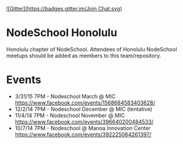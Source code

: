 [![Gitter](https://badges.gitter.im/Join Chat.svg)](https://gitter.im/nodeschool/honolulu?utm_source=badge&utm_medium=badge&utm_campaign=pr-badge)

NodeSchool Honolulu
========

Honolulu chapter of NodeSchool. Attendees of Honolulu NodeSchool meetups should be added as members to this team/repository.

Events
=========

* 3/31/15 7PM - Nodeschool March @ MIC https://www.facebook.com/events/1568684583403628/
* 12/2/14 7PM - Nodeschool December @ MIC (tentative)
* 11/4/14 7PM - Nodeschool November @ MIC https://www.facebook.com/events/396640200484533/
* 10/7/14 7PM - Nodeschool @ Manoa Innovation Center https://www.facebook.com/events/392225064261397/
